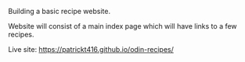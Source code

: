 Building a basic recipe website.

Website will consist of a main index page which will have links to a few recipes. 

Live site: https://patrickt416.github.io/odin-recipes/